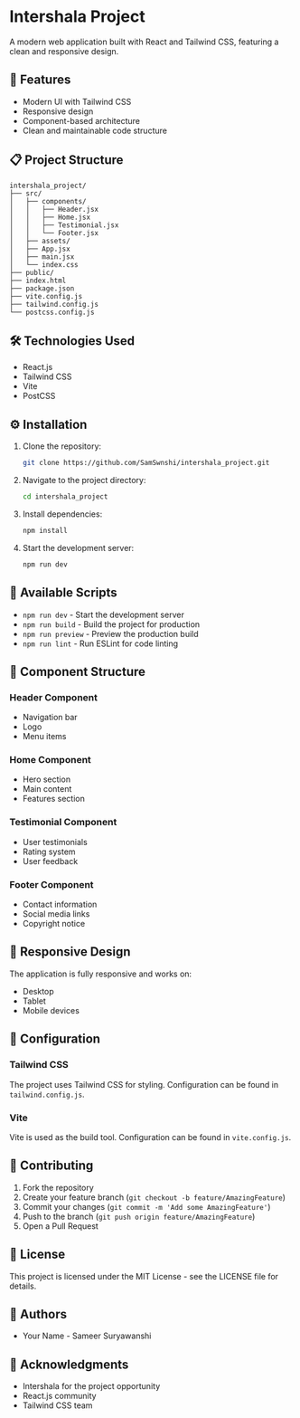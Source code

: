 # Intershala Project

A modern web application built with React and Tailwind CSS, featuring a clean and responsive design.

## 🚀 Features

- Modern UI with Tailwind CSS
- Responsive design
- Component-based architecture
- Clean and maintainable code structure

## 📋 Project Structure

```
intershala_project/
├── src/
│   ├── components/
│   │   ├── Header.jsx
│   │   ├── Home.jsx
│   │   ├── Testimonial.jsx
│   │   └── Footer.jsx
│   ├── assets/
│   ├── App.jsx
│   ├── main.jsx
│   └── index.css
├── public/
├── index.html
├── package.json
├── vite.config.js
├── tailwind.config.js
└── postcss.config.js
```

## 🛠️ Technologies Used

- React.js
- Tailwind CSS
- Vite
- PostCSS

## ⚙️ Installation

1. Clone the repository:
   ```bash
   git clone https://github.com/SamSwnshi/intershala_project.git
   ```

2. Navigate to the project directory:
   ```bash
   cd intershala_project
   ```

3. Install dependencies:
   ```bash
   npm install
   ```

4. Start the development server:
   ```bash
   npm run dev
   ```

## 🚀 Available Scripts

- `npm run dev` - Start the development server
- `npm run build` - Build the project for production
- `npm run preview` - Preview the production build
- `npm run lint` - Run ESLint for code linting

## 🎨 Component Structure

### Header Component
- Navigation bar
- Logo
- Menu items

### Home Component
- Hero section
- Main content
- Features section

### Testimonial Component
- User testimonials
- Rating system
- User feedback

### Footer Component
- Contact information
- Social media links
- Copyright notice

## 📱 Responsive Design

The application is fully responsive and works on:
- Desktop
- Tablet
- Mobile devices

## 🔧 Configuration

### Tailwind CSS
The project uses Tailwind CSS for styling. Configuration can be found in `tailwind.config.js`.

### Vite
Vite is used as the build tool. Configuration can be found in `vite.config.js`.

## 🤝 Contributing

1. Fork the repository
2. Create your feature branch (`git checkout -b feature/AmazingFeature`)
3. Commit your changes (`git commit -m 'Add some AmazingFeature'`)
4. Push to the branch (`git push origin feature/AmazingFeature`)
5. Open a Pull Request

## 📝 License

This project is licensed under the MIT License - see the LICENSE file for details.

## 👥 Authors

- Your Name - Sameer Suryawanshi

## 🙏 Acknowledgments

- Intershala for the project opportunity
- React.js community
- Tailwind CSS team
